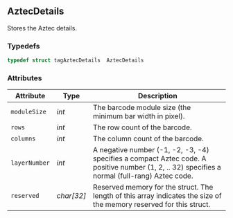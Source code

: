 ## AztecDetails
Stores the Aztec details.
  

### Typedefs

```cpp
typedef struct tagAztecDetails  AztecDetails
```  

### Attributes
  
| Attribute | Type | Description |
|---------- | ----------- | ----------- |
| `moduleSize` | *int* |  The barcode module size (the minimum bar width in pixel). |
| `rows` | *int* | The row count of the barcode. |
| `columns` | *int* |  The column count of the barcode. |
| `layerNumber` | *int* |  A negative number (-1, -2, -3, -4) specifies a compact Aztec code. A positive number (1, 2, .. 32) specifies a normal (full-rang) Aztec code. |
| `reserved` | *char\[32\]* |  Reserved memory for the struct. The length of this array indicates the size of the memory reserved for this struct. |
